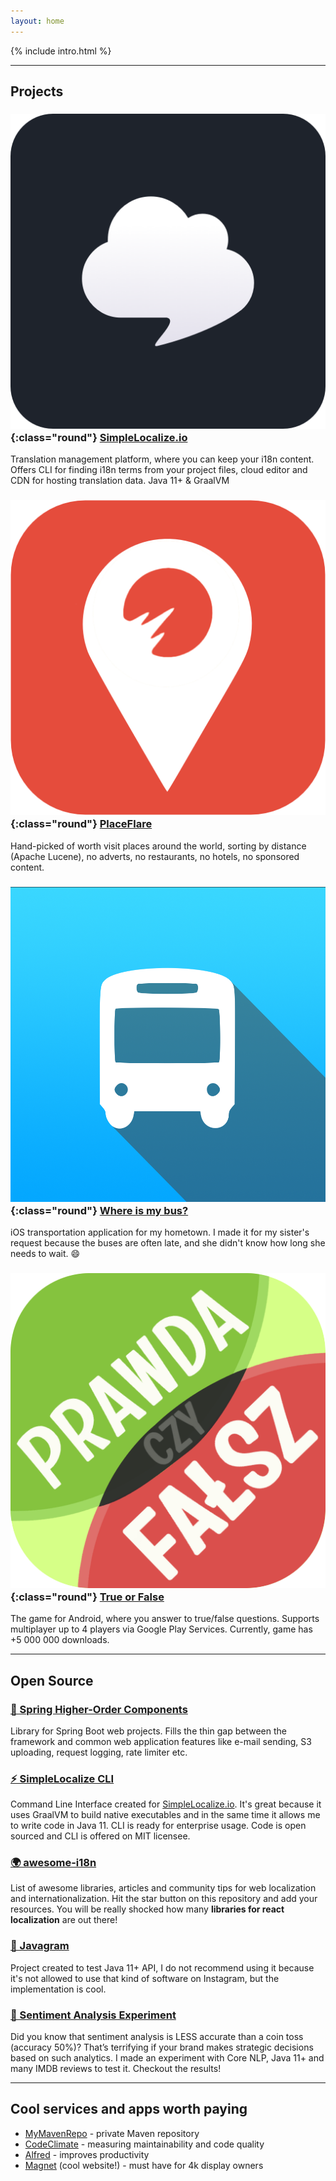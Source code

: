 ```yaml
---
layout: home
---
```


{% include intro.html %}

---

## Projects

### ![simplelocalize](/assets/images/simplelocalize-logo.png){:class="round"} [SimpleLocalize.io](https://simplelocalize.io)

Translation management platform, where you can keep your i18n content. Offers CLI for finding i18n terms from your project files, cloud editor and CDN for hosting translation data. Java 11+ & GraalVM

### ![placeflare](/assets/images/placeflare-logo.png){:class="round"} [PlaceFlare](https://placeflare.com)

Hand-picked of worth visit places around the world, sorting by distance (Apache Lucene), no adverts, no restaurants, no hotels, no sponsored content. 

### ![where-is-my-bus](/assets/images/where-is-my-bus-logo.png){:class="round"} [Where is my bus?](https://itunes.apple.com/pl/app/gdzie-jest-autobus/id1288955139?l=pl&mt=8)

iOS transportation application for my hometown. I made it for my sister's request because the buses are often late, and she didn't know how long she needs to wait. 😄

### ![true-or-false](/assets/images/true-or-false-logo.png){:class="round"} [True or False](https://play.google.com/store/apps/details?id=pl.evelanblog.prawdaczyfalsz&hl=pl)

The game for Android, where you answer to true/false questions. Supports multiplayer up to 4 players via Google Play Services. Currently, game has +5 000 000 downloads. 

---

## Open Source

### [🍃 Spring Higher-Order Components](https://github.com/jpomykala/spring-higher-order-components)

Library for Spring Boot web projects. Fills the thin gap between the framework and common web application features like e-mail sending, S3 uploading, request logging, rate limiter etc.

### [⚡️ SimpleLocalize CLI](https://github.com/simplelocalize/simplelocalize-cli)

Command Line Interface created for [SimpleLocalize.io](https://simplelocalize.io). It's great because it uses GraalVM to build native executables and in the same time it allows me to write code in Java 11. CLI is ready for enterprise usage. Code is open sourced and CLI is offered on MIT licensee.

### [🌍 awesome-i18n](https://github.com/jpomykala/awesome-i18n)

List of awesome libraries, articles and community tips for web localization and internationalization. Hit the star button
on this repository and add your resources. You will be really shocked how many **libraries for react localization** are out there!

### [📸 Javagram](https://github.com/jpomykala/javagram-bot)

Project created to test Java 11+ API, I do not recommend using it because it's not allowed to use that kind of software on Instagram, but the implementation is cool. 

### [🤖 Sentiment Analysis Experiment](https://github.com/jpomykala/SentimentAnalysis-Experiment)

Did you know that sentiment analysis is LESS accurate than a coin toss (accuracy 50%)? That’s terrifying if your brand makes strategic 
decisions based on such analytics. I made an experiment with Core NLP, Java 11+ and many IMDB reviews to test it. Checkout the results! 

---

## Cool services and apps worth paying

- [MyMavenRepo](https://mymavenrepo.com) - private Maven repository
- [CodeClimate](https://codeclimate.com) - measuring maintainability and code quality
- [Alfred](https://www.alfredapp.com) - improves productivity
- [Magnet](https://magnet.crowdcafe.com) (cool website!) - must have for 4k display owners
